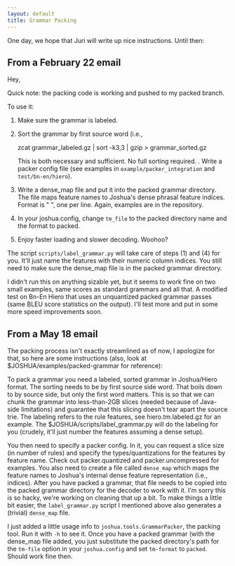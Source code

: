 ```yaml
---
layout: default
title: Grammar Packing
---
```


One day, we hope that Juri will write up nice instructions.  Until then:

From a February 22 email
------------------------
Hey,

Quick note: the packing code is working and pushed to my packed branch.

To use it:

1. Make sure the grammar is labeled.

1. Sort the grammar by first source word (i.e., 

    zcat grammar_labeled.gz | sort -k3,3 | gzip > grammar_sorted.gz
    
   This is both necessary and sufficient. No full sorting required.  . Write a packer config file
   (see examples in `example/packer_integration` and `test/bn-en/hiero`).

1. Write a dense_map file and put it into the packed grammar directory. The file maps feature names
   to Joshua's dense phrasal feature indices. Format is "<feature index> <feature name>", one per
   line. Again, examples are in the repository.

1. In your joshua.config, change `tm_file` to the packed directory name and the format to packed.

1. Enjoy faster loading and slower decoding. Woohoo?

The script `scripts/label_grammar.py` will take care of steps (1) and (4) for you. It'll just name
the features with their numeric column indices. You still need to make sure the dense_map file is in
the packed grammar directory.

I didn't run this on anything sizable yet, but it seems to work fine on two small examples, same
scores as standard grammars and all that.  A modified test on Bn-En Hiero that uses an unquantized
packed grammar passes (same BLEU score statistics on the output). I'll test more and put in some
more speed improvements soon.

From a May 18 email
-------------------
The packing process isn't exactly streamlined as of now, I apologize for that, so here are some
instructions (also, look at $JOSHUA/examples/packed-grammar for reference):

To pack a grammar you need a labeled, sorted grammar in Joshua/Hiero format. The sorting needs to be
by first source side word. That boils down to by source side, but only the first word matters. This
is so that we can chunk the grammar into less-than-2GB slices (needed because of Java-side
limitations) and guarantee that this slicing doesn't tear apart the source trie. The labeling refers
to the rule features, see hiero.tm.labeled.gz for an example. The $JOSHUA/scripts/label_grammar.py
will do the labeling for you (crudely, it'll just number the features assuming a dense setup).

You then need to specify a packer config. In it, you can request a slice size (in number of rules)
and specify the types/quantizations for the features by feature name. Check out packer.quantized and
packer.uncompressed for examples. You also need to create a file called `dense_map` which maps the
feature names to Joshua's internal dense feature representation (i.e., indices). After you have
packed a grammar, that file needs to be copied into the packed grammar directory for the decoder to
work with it. I'm sorry this is so hacky, we're working on cleaning that up a bit. To make things a
little bit easier, the `label_grammar.py` script I mentioned above also generates a (trivial)
`dense_map` file.

I just added a little usage info to `joshua.tools.GrammarPacker`, the packing tool. Run it with `-h`
to see it. Once you have a packed grammar (with the dense_map file added, you just substitute the
packed directory's path for the `tm-file` option in your `joshua.config` and set `tm-format` to
`packed`. Should work fine then.

